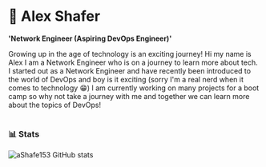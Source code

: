 # 👋 Alex Shafer

**'Network Engineer (Aspiring DevOps Engineer)'**

Growing up in the age of technology is an exciting journey! Hi my name is Alex I am a Network Engineer who is on a journey to learn more about tech. I started out as a Network Engineer and have recently been introduced to the world of DevOps and boy is it exciting (sorry I'm a real nerd when it comes to technology 😁) I am currently working on many projects for a boot camp so why not take a journey with me and together we can learn more about the topics of DevOps!

#

### 📊 Stats

![aShafe153 GitHub stats](https://github-readme-stats.vercel.app/api?username=aShafe153&show_icons=true&theme=radical)


<!--
**aShafe153/aShafe153** is a ✨ _special_ ✨ repository because its `README.md` (this file) appears on your GitHub profile.

Here are some ideas to get you started:

- 🔭 I’m currently working on ...
- 🌱 I’m currently learning ...
- 👯 I’m looking to collaborate on ...
- 🤔 I’m looking for help with ...
- 💬 Ask me about ...
- 📫 How to reach me: ...
- 😄 Pronouns: ...
- ⚡ Fun fact: ...
-->
